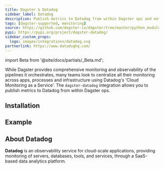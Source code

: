 ```yaml
---
title: Dagster & Datadog
sidebar_label: Datadog
description: Publish metrics to Datadog from within Dagster ops and entralize your monitoring metrics.
tags: [dagster-supported, monitoring]
source: https://github.com/dagster-io/dagster/tree/master/python_modules/libraries/dagster-datadog
pypi: https://pypi.org/project/dagster-datadog/
sidebar_custom_props:
  logo: images/integrations/datadog.svg
partnerlink: https://www.datadoghq.com/
---
```


import Beta from '@site/docs/partials/\_Beta.md';

<Beta />

While Dagster provides comprehensive monitoring and observability of the pipelines it orchestrates, many teams look to centralize all their monitoring across apps, processes and infrastructure using Datadog's 'Cloud Monitoring as a Service'. The `dagster-datadog` integration allows you to publish metrics to Datadog from within Dagster ops.

## Installation

<PackageInstallInstructions packageName="dagster-datadog" />

## Example

<CodeExample path="docs_snippets/docs_snippets/integrations/datadog.py" language="python" />

## About Datadog

**Datadog** is an observability service for cloud-scale applications, providing monitoring of servers, databases, tools, and services, through a SaaS-based data analytics platform.
